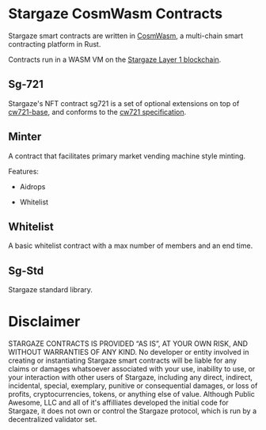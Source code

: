 # Stargaze CosmWasm Contracts

Stargaze smart contracts are written in [CosmWasm](https://cosmwasm.com), a multi-chain smart contracting platform in Rust.

Contracts run in a WASM VM on the [Stargaze Layer 1 blockchain](https://github.com/public-awesome/stargaze).

## Sg-721

Stargaze's NFT contract sg721 is a set of optional extensions on top of [cw721-base](https://github.com/CosmWasm/cw-nfts/tree/main/contracts/cw721-base), and conforms to the [cw721 specification](https://github.com/CosmWasm/cw-nfts/tree/main/packages/cw721).

## Minter

A contract that facilitates primary market vending machine style minting.

Features:

- Aidrops

- Whitelist

## Whitelist

A basic whitelist contract with a max number of members and an end time.

## Sg-Std

Stargaze standard library.

# Disclaimer

STARGAZE CONTRACTS IS PROVIDED “AS IS”, AT YOUR OWN RISK, AND WITHOUT WARRANTIES OF ANY KIND. No developer or entity involved in creating or instantiating Stargaze smart contracts will be liable for any claims or damages whatsoever associated with your use, inability to use, or your interaction with other users of Stargaze, including any direct, indirect, incidental, special, exemplary, punitive or consequential damages, or loss of profits, cryptocurrencies, tokens, or anything else of value. Although Public Awesome, LLC and all of it's affilliates developed the initial code for Stargaze, it does not own or control the Stargaze protocol, which is run by a decentralized validator set.
